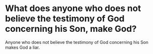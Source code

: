 # What does anyone who does not believe the testimony of God concerning his Son, make God?

Anyone who does not believe the testimony of God concerning his Son makes God a liar.
